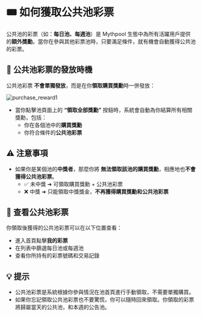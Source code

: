 # 🎟️ 如何獲取公共池彩票

公共池的彩票（如：**每日池、每週池**）是 Mythpool 生態中為所有活躍用戶提供的**額外獎勳**。當你在參與其他彩票池時，只要滿足條件，就有機會自動獲得公共池的彩票。

## 📌 公共池彩票的發放時機

公共池彩票 **不會單獨發放**，而是在你**領取購買獎勳**時一併發放：

![purchase_reward1](/purchase_reward1.png)

- 當你點擊池頁面上的 **“領取全部獎勳”** 按鈕時，系統會自動為你結算所有相關獎勳，包括：
  - 你在各個池中的**購買獎勳**
  - 你符合條件的**公共池彩票**

## ⚠️ 注意事項

- 如果你是某個池的**中獎者**，那麼你將 **無法領取該池的購買獎勳**，相應地也**不會獲得公共池彩票**。
  - ✅ 未中獎 ➜ 可領取購買獎勳 + 公共池彩票  
  - ❌ 中獎 ➜ 只能領取中獎獎金，**不再獲得購買獎勳和公共池彩票**

## 🎯 查看公共池彩票

你領取後獲得的公共池彩票可以在以下位置查看：

- 進入首頁點擊**我的彩票**
- 在列表中篩選每日池或每週池
- 查看你所持有的彩票號碼和交易記錄

## 💡 提示

- 公共池彩票是系統根據你參與情況在池首頁進行手動領取，不需要單獨購買。
- 如果你忘記領取公共池彩票也不要驚慌，你可以隨時回來領取。你領取的彩票將歸屬當天的公共池，和本週的公告池。